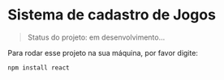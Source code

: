 # Sistema de cadastro de Jogos

>Status do projeto: em desenvolvimento...

Para rodar esse projeto na sua máquina, por favor digite:

```
npm install react
```
